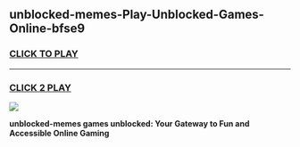 
## unblocked-memes-Play-Unblocked-Games-Online-bfse9
<h3>
<a href="https://premium76.site?title=unblocked-memes&ref=25A">CLICK TO PLAY</a></h3>
<hr>

<h3>
<a href="https://premium76.site?title=unblocked-memes&ref=25A">CLICK 2 PLAY</a>
  
</h3>

<a href="https://premium76.site?title=unblocked-memes&ref=25A"><img src="https://clearcache.store/games.png"></a>


**unblocked-memes games unblocked: Your Gateway to Fun and Accessible Online Gaming**
